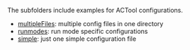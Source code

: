 The subfolders include examples for ACTool configurations.

* [multipleFiles](multipleFiles): multiple config files in one directory
* [runmodes](runmodes): run mode specific configurations
* [simple](simple): just one simple configuration file
